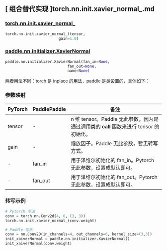 ## [ 组合替代实现 ]torch.nn.init.xavier_normal_.md

### [torch.nn.init.xavier_normal_](https://pytorch.org/docs/stable/nn.init.html?highlight=xavier_normal_#torch.nn.init.xavier_normal_)

```python
torch.nn.init.xavier_normal_(tensor,
                        gain=1.0)
```

### [paddle.nn.initializer.XavierNormal](https://www.paddlepaddle.org.cn/documentation/docs/zh/api/paddle/nn/initializer/XavierNormal_cn.html)

```python
paddle.nn.initializer.XavierNormal(fan_in=None,
                            fan_out=None,
                            name=None)
```

两者用法不同：torch 是 inplace 的用法，paddle 是类设置的，具体如下：

### 参数映射
| PyTorch       | PaddlePaddle | 备注                                                   |
| ------------- | ------------ | ------------------------------------------------------ |
| tensor        | -          | n 维 tensor。Paddle 无此参数，因为是通过调用类的 __call__ 函数来进行 tensor 的初始化。    |
| gain        | -          |  缩放因子。Paddle 无此参数，暂无转写方式。    |
| -          |  fan_in          | 用于泽维尔初始化的 fan_in。Pytorch 无此参数，设置成默认即可。               |
| -          |  fan_out         | 用于泽维尔初始化的 fan_out。Pytorch 无此参数，设置成默认即可。               |

### 转写示例
```python
# Pytorch 写法
conv = torch.nn.Conv2d(4, 6, (3, 3))
torch.nn.init.xavier_normal_(conv.weight)

# Paddle 写法
conv = nn.Conv2D(in_channels=4, out_channels=6, kernel_size=(3,3))
init_xaiverNormal = paddle.nn.initializer.XavierNormal()
init_xaiverNormal(conv.weight)
```
